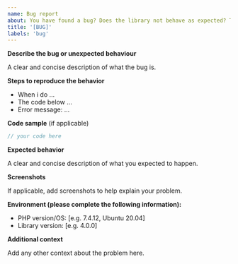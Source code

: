 ```yaml
---
name: Bug report
about: You have found a bug? Does the library not behave as expected? That's great (ok, not that great)! Please help us to improve!
title: '[BUG]'
labels: 'bug'
---
```


<!--
Please FOLLOW THE ISSUE TEMPLATE unless you have a good reason not to.
If you have a question or an issue that is not a bug,
please use the Q&A section under discussions instead. Thanks!
-->

**Describe the bug or unexpected behaviour**

A clear and concise description of what the bug is.


**Steps to reproduce the behavior**

- When i do ...
- The code below ...
- Error message: ...


**Code sample** (if applicable)

```php
// your code here
```


**Expected behavior**

A clear and concise description of what you expected to happen.


**Screenshots**

If applicable, add screenshots to help explain your problem.


**Environment (please complete the following information):**

- PHP version/OS: [e.g. 7.4.12, Ubuntu 20.04]
- Library version: [e.g. 4.0.0]


**Additional context**

Add any other context about the problem here.
